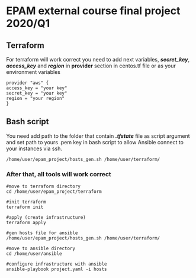 # EPAM external course final project 2020/Q1

## Terraform
For terraform will work correct you need to add next variables, ***secret_key***, ***access_key*** and ***region*** in **provider** section in centos.tf file or as your environment variables
```shell
provider "aws" {
access_key = "your key"
secret_key = "your key"
region = "your region"
}
```

## Bash script
You need add path to the folder that contain ***.tfstate*** file as script argument and set path to yours .pem key in bash script to allow Ansible connect to your instances via ssh.
```shell
/home/user/epam_project/hosts_gen.sh /home/user/terraform/
```

### After that, all tools will work correct
```shell
#move to terraform directory
cd /home/user/epam_project/terraform

#init terraform
terraform init

#apply (create infrastructure)
terraform apply

#gen hosts file for ansible
/home/user/epam_project/hosts_gen.sh /home/user/terraform/

#move to ansible directory
cd /home/user/ansible

#configure infrastructure with ansible
ansible-playbook project.yaml -i hosts
```
